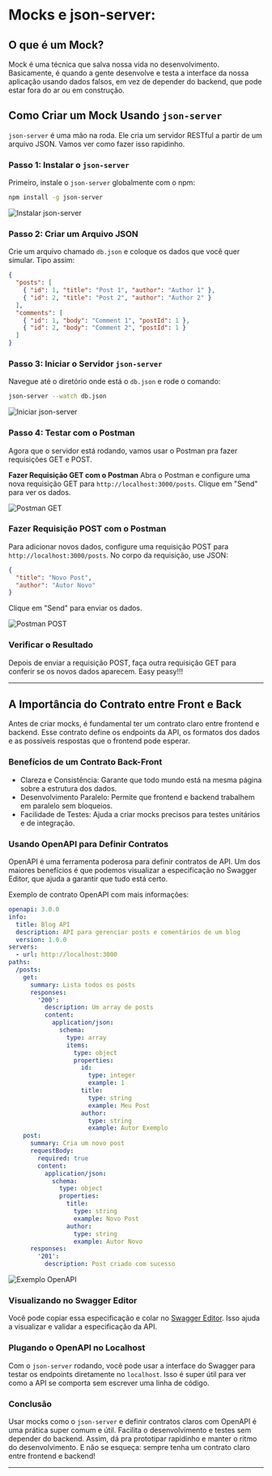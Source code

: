 # Mocks e json-server:

## **O que é um Mock?**
Mock é uma técnica que salva nossa vida no desenvolvimento. Basicamente, é quando a gente desenvolve e testa a interface da nossa aplicação usando dados falsos, em vez de depender do backend, que pode estar fora do ar ou em construção.

## **Como Criar um Mock Usando `json-server`**
`json-server` é uma mão na roda. Ele cria um servidor RESTful a partir de um arquivo JSON. Vamos ver como fazer isso rapidinho.

### **Passo 1: Instalar o `json-server`**
Primeiro, instale o `json-server` globalmente com o npm:

```bash
npm install -g json-server
```

![Instalar json-server](https://i.imgur.com/KbzFe9h.jpeg)


### **Passo 2: Criar um Arquivo JSON**
Crie um arquivo chamado `db.json` e coloque os dados que você quer simular. Tipo assim:

```json
{
  "posts": [
    { "id": 1, "title": "Post 1", "author": "Author 1" },
    { "id": 2, "title": "Post 2", "author": "Author 2" }
  ],
  "comments": [
    { "id": 1, "body": "Comment 1", "postId": 1 },
    { "id": 2, "body": "Comment 2", "postId": 1 }
  ]
}
```

### **Passo 3: Iniciar o Servidor `json-server`**
Navegue até o diretório onde está o `db.json` e rode o comando:

```bash
json-server --watch db.json
```

![Iniciar json-server](https://i.imgur.com/zZeMAuV.jpeg)



### **Passo 4: Testar com o Postman**
Agora que o servidor está rodando, vamos usar o Postman pra fazer requisições GET e POST.

**Fazer Requisição GET com o Postman**
Abra o Postman e configure uma nova requisição GET para `http://localhost:3000/posts`. Clique em "Send" para ver os dados.

![Postman GET](https://i.imgur.com/la7vFdS.jpeg)

### **Fazer Requisição POST com o Postman**
Para adicionar novos dados, configure uma requisição POST para `http://localhost:3000/posts`. No corpo da requisição, use JSON:

```json
{
  "title": "Novo Post",
  "author": "Autor Novo"
}
```

Clique em "Send" para enviar os dados.

![Postman POST](https://i.imgur.com/arrafft.png)

### **Verificar o Resultado**
Depois de enviar a requisição POST, faça outra requisição GET para conferir se os novos dados aparecem. Easy peasy!!!

---

## **A Importância do Contrato entre Front e Back**
Antes de criar mocks, é fundamental ter um contrato claro entre frontend e backend. Esse contrato define os endpoints da API, os formatos dos dados e as possíveis respostas que o frontend pode esperar.

### **Benefícios de um Contrato Back-Front**
- Clareza e Consistência: Garante que todo mundo está na mesma página sobre a estrutura dos dados.
- Desenvolvimento Paralelo: Permite que frontend e backend trabalhem em paralelo sem bloqueios.
- Facilidade de Testes: Ajuda a criar mocks precisos para testes unitários e de integração.

### **Usando OpenAPI para Definir Contratos**
OpenAPI é uma ferramenta poderosa para definir contratos de API. Um dos maiores benefícios é que podemos visualizar a especificação no Swagger Editor, que ajuda a garantir que tudo está certo.

Exemplo de contrato OpenAPI com mais informações:

```yaml
openapi: 3.0.0
info:
  title: Blog API
  description: API para gerenciar posts e comentários de um blog
  version: 1.0.0
servers:
  - url: http://localhost:3000
paths:
  /posts:
    get:
      summary: Lista todos os posts
      responses:
        '200':
          description: Um array de posts
          content:
            application/json:
              schema:
                type: array
                items:
                  type: object
                  properties:
                    id:
                      type: integer
                      example: 1
                    title:
                      type: string
                      example: Meu Post
                    author:
                      type: string
                      example: Autor Exemplo
    post:
      summary: Cria um novo post
      requestBody:
        required: true
        content:
          application/json:
            schema:
              type: object
              properties:
                title:
                  type: string
                  example: Novo Post
                author:
                  type: string
                  example: Autor Novo
      responses:
        '201':
          description: Post criado com sucesso
```

![Exemplo OpenAPI](https://i.imgur.com/lFCD92Q.png)

### **Visualizando no Swagger Editor**
Você pode copiar essa especificação e colar no [Swagger Editor](https://editor.swagger.io/). Isso ajuda a visualizar e validar a especificação da API.

### **Plugando o OpenAPI no Localhost**
Com o `json-server` rodando, você pode usar a interface do Swagger para testar os endpoints diretamente no `localhost`. Isso é super útil para ver como a API se comporta sem escrever uma linha de código.

### **Conclusão**
Usar mocks como o `json-server` e definir contratos claros com OpenAPI é uma prática super comum e útil. Facilita o desenvolvimento e testes sem depender do backend. Assim, dá pra prototipar rapidinho e manter o ritmo do desenvolvimento. E não se esqueça: sempre tenha um contrato claro entre frontend e backend!

---